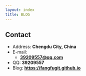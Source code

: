 ```yaml
---
layout: index
title: BLOG
---
```







## Contact

- Address: **Chengdu City, China**
- E-mail:
  - **39209557@qq.com**
- QQ: **39209557**
- Blog: **<https://fangfugit.github.io>**